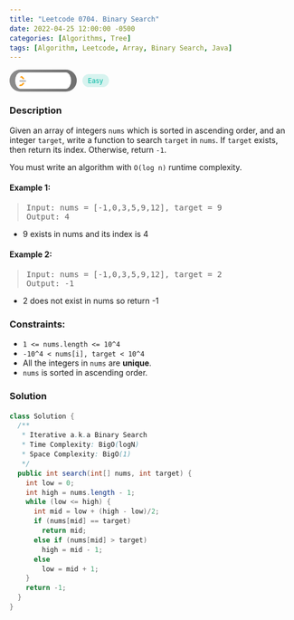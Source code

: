 ```yaml
---
title: "Leetcode 0704. Binary Search"
date: 2022-04-25 12:00:00 -0500
categories: [Algorithms, Tree]
tags: [Algorithm, Leetcode, Array, Binary Search, Java]
---
```


<style type='text/css'>
blockquote {
  margin-left: 14px;
}
img {
  left: 0 !important;
  transform: none !important;
  -webkit-transform: none !important;
}
[class*="summary"] {
  display: none;
}
[class*="header"] {
  display: flex;
  flex-direction: row;
  align-items: center;
  gap: 10px;
}
[class*="leet_logo"] {
  height: 29px;
  padding: 5px 10px;
  border-radius: 21px;
  background-color: #f7f7f7;
  background: linear-gradient(90deg, rgba(80,80,80,0.65) 0%, rgba(36,36,36,0.65) 100%);
}
[class*="easy"] {
  color: #00B8A3;
  font-size: 12px;
  padding: 4px 10px;
  border-radius: 21px;
  background-color: rgba(0, 184, 163, 0.15);
}
[class*="medium"] {
  color: #FFC01E;
  font-size: 12px;
  padding: 4px 10px;
  border-radius: 21px;
  background-color: #FFC01E26;
}
</style>

<div class=summary>
  Given an array of integers `nums` which is sorted in ascending order, and an integer `target`, write a function to search `target` in `nums`. If `target` exists, then return its index. Otherwise, return `-1`.
  
  You must write an algorithm with `O(log n)` runtime complexity.
</div>

<div id=header class=header>
  <img class=leet_logo src="/assets/img/leetcode_logo.png" alt="Leetcode" />
  <span class=easy>Easy</span>
</div>

### Description

Given an array of integers `nums` which is sorted in ascending order, and an integer `target`, write a function to search `target` in `nums`. If `target` exists, then return its index. Otherwise, return `-1`.

You must write an algorithm with `O(log n)` runtime complexity.

#### Example 1:

> <pre>
> Input: nums = [-1,0,3,5,9,12], target = 9
> Output: 4
> </pre>

- 9 exists in nums and its index is 4

#### Example 2:

> <pre>
> Input: nums = [-1,0,3,5,9,12], target = 2
> Output: -1
> </pre>

- 2 does not exist in nums so return -1

### Constraints:

- `1 <= nums.length <= 10^4`
- `-10^4 < nums[i], target < 10^4`
- All the integers in `nums` are **unique**.
- `nums` is sorted in ascending order.

### Solution

```java
class Solution {
  /**
   * Iterative a.k.a Binary Search
   * Time Complexity: BigO(logN)
   * Space Complexity: BigO(1)
   */
  public int search(int[] nums, int target) {
    int low = 0;
    int high = nums.length - 1;
    while (low <= high) {
      int mid = low + (high - low)/2;
      if (nums[mid] == target)
        return mid;
      else if (nums[mid] > target)
        high = mid - 1;
      else
        low = mid + 1;
    }
    return -1;
  }
}
```

<script>
  const anchor = document.getElementById("header").querySelector("a");
  anchor.classList.remove("popup");
  anchor.style.cursor = "pointer";
  anchor.setAttribute("target", "_black");
  anchor.setAttribute("href", "https://leetcode.com/problems/binary-search/");
</script>
